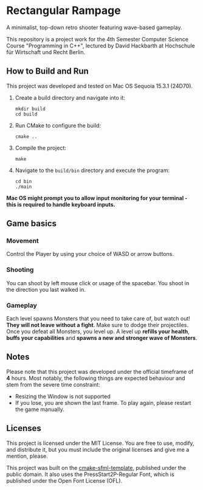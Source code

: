 # Rectangular Rampage

A minimalist, top-down retro shooter featuring wave-based gameplay.

This repository is a project work for the 4th Semester Computer Science Course "Programming in C++", lectured by David
Hackbarth at Hochschule für Wirtschaft und Recht Berlin.

## How to Build and Run

This project was developed and tested on Mac OS Sequoia 15.3.1 (24D70).

1. Create a build directory and navigate into it:
   ```
   mkdir build
   cd build
   ```

2. Run CMake to configure the build:
   ```
   cmake ..
   ```

3. Compile the project:
   ```
   make
   ```

4. Navigate to the `build/bin` directory and execute the program:
   ```
   cd bin
   ./main
   ```

**Mac OS might prompt you to allow input monitoring for your terminal - this is required to handle keyboard inputs.**

## Game basics

### Movement

Control the Player by using your choice of WASD or arrow buttons.

### Shooting

You can shoot by left mouse click or usage of the spacebar. You shoot in the direction you last walked in.

### Gameplay

Each level spawns Monsters that you need to take care of, but watch out! **They will not leave without a fight**. Make
sure to dodge their projectiles. Once you defeat all Monsters, you level up. A level up **refills your health**, **buffs
your
capabilities** and **spawns a new and stronger wave of Monsters**.

## Notes

Please note that this project was developed under the official timeframe of **4** hours. Most notably, the following things are expected behaviour and stem from the severe time constraint:
- Resizing the Window is not supported
- If you lose, you are shown the last frame. To play again, please restart the game manually.


## Licenses

This project is licensed under the MIT License. You are free to use, modify, and distribute it, but you must include the
original licenses and give me a mention, please.

This project was built on the [cmake-sfml-template](https://github.com/SFML/cmake-sfml-project), published under the
public domain. It also uses the PressStart2P-Regular Font, which is published under the Open Font License (OFL).

